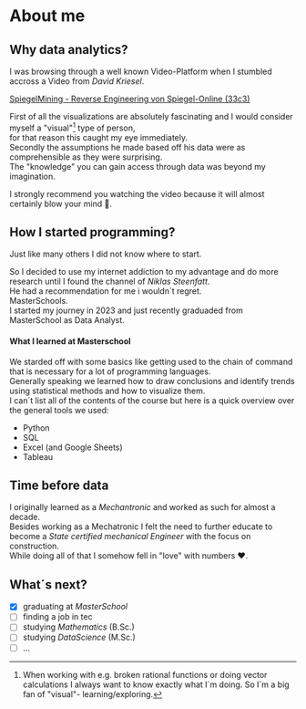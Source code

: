 # About me

## Why data analytics?
I was browsing through a well known Video-Platform when I stumbled accross a Video from *David Kriesel*.  </p>
[SpiegelMining - Reverse Engineering von Spiegel-Online (33c3)](https://www.youtube.com/watch?v=-YpwsdRKt8Q)  </p>
First of all the visualizations are absolutely fascinating and I would consider myself a "visual"[^1] type of person,  </br> for that reason this caught my eye immediately.  <br>
Secondly the assumptions he made based off his data were as comprehensible as they were surprising.  <br>
The "knowledge" you can gain access through data was beyond my imagination.  </p>
I strongly recommend you watching the video because it will almost certainly blow your mind :exploding_head:.

## How I started programming?
Just like many others I did not know where to start.  </p>
So I decided to use my internet addiction to my advantage and do more research until I found the channel of *Niklas Steenfatt*.  <br>
He had a recommendation for me i wouldn´t regret.  <br>
MasterSchools.  <br>
I started my journey in 2023 and just recently graduaded from MasterSchool as Data Analyst.  <br>


#### What I learned at Masterschool
We starded off with some basics like getting used to the chain of command that is necessary for a lot of programming languages.  <br>
Generally speaking we learned how to draw conclusions and identify trends using statistical methods and how to visualize them.  <br>
I can´t list all of the contents of the course but here is a quick overview over the general tools we used:  
  - Python
  - SQL
  - Excel (and Google Sheets)
  - Tableau

## Time before data
I originally learned as a *Mechantronic* and worked as such for almost a decade.  <br>
Besides working as a Mechatronic I felt the need to further educate to become a *State certified mechanical Engineer* with the focus on construction.  <br>
While doing all of that I somehow fell in "love" with numbers :heart:.

## What´s next?
- [x] graduating at *MasterSchool*
- [ ] finding a job in tec
- [ ] studying *Mathematics* (B.Sc.)
- [ ] studying *DataScience* (M.Sc.)
- [ ] ...

[^1]: When working with e.g. broken rational functions or doing vector calculations I always want to know exactly what I´m doing. So I´m a big fan of "visual"- learning/exploring.
